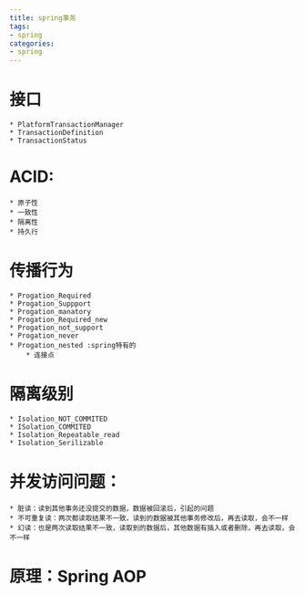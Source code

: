 ```yaml
---
title: spring事务
tags: 
- spring
categories:
- spring
---
```


# 接口
	* PlatformTransactionManager
	* TransactionDefinition
	* TransactionStatus
# ACID:
	* 原子性
	* 一致性
	* 隔离性
	* 持久行
# 传播行为
	* Progation_Required
	* Progation_Suppport
	* Progation_manatory
	* Progation_Required_new
	* Progation_not_support
	* Progation_never
	* Progation_nested :spring特有的
		* 连接点
# 隔离级别
	* Isolation_NOT_COMMITED
	* ISolation_COMMITED
	* Isolation_Repeatable_read
	* Isolation_Serilizable
# 并发访问问题：
	* 脏读：读到其他事务还没提交的数据，数据被回滚后，引起的问题
	* 不可重复读：两次都读取结果不一致，读到的数据被其他事务修改后，再去读取，会不一样
	* 幻读：也是两次读取结果不一致，读取到的数据后，其他数据有插入或者删除，再去读取，会不一样
# 原理：Spring AOP